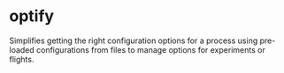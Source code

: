 # optify
Simplifies getting the right configuration options for a process using pre-loaded configurations from files to manage options for experiments or flights.
